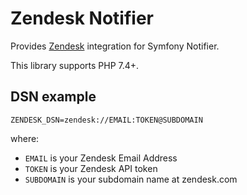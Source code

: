 Zendesk Notifier
================

Provides [Zendesk](https://www.zendesk.com) integration for Symfony Notifier.

This library supports PHP 7.4+.

DSN example
-----------

```
ZENDESK_DSN=zendesk://EMAIL:TOKEN@SUBDOMAIN
```

where:
 - `EMAIL` is your Zendesk Email Address
 - `TOKEN` is your Zendesk API token
 - `SUBDOMAIN` is your subdomain name at zendesk.com
